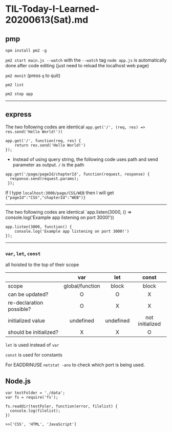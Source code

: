 # TIL-Today-I-Learned- 20200613(Sat).md

## pmp

`npm install pm2 -g`

`pm2 start main.js --watch` with the `--watch` tag `node app.js` is automatically done after code editing (just need to reload the localhost web page)

`pm2 monit` (press `q` to quit)

`pm2 list`

`pm2 stop app`

---

## express

The two following codes are identical
`app.get('/', (req, res) => res.send('Hello World!'))`

```
app.get('/', function(req, res) {
    return res.send('Hello World!')
});
```
- Instead of using query string, the following code uses path and send parameter as output.
`/` is the path
```
app.get('/page/pageId/chapterId', function(request, response) {
  response.send(request.params);
 });
 ```
 If I type `localhost:3000/page/CSS/WEB` then I will get
 `{"pageId":"CSS","chapterId":"WEB")}`

---
The two following codes are identical
`app.listen(3000, () => console.log('Example app listening on port 3000!'))

```
app.listen(3000, function() {
    console.log('Example app listening on port 3000!')
});
```

---

### `var`, `let`, `const`
all hoisted to the top of their scope

|   |var|let|const|
|---|:---:|:---:|:-----:|
|scope|global/function|block|block|
|can be updated?|O|O|X|
|re-declaration possible?|O|X|X|
|initialized value|undefined|undefined|not initialized|
|should be initialized?|X|X|O|

`let` is used instead of `var`

`const` is used for constants

For EADDRINUSE
`netstat -ano` to check which port is being used.


## Node.js

```
var testFolder = './data';
var fs = require('fs');

fs.readdir(testFoler, function(error, filelist) {
  console.log(filelist);
})

>>['CSS', 'HTML', 'JavaScript']
```

